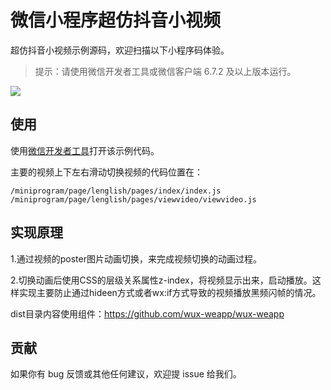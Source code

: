 # 微信小程序超仿抖音小视频

超仿抖音小视频示例源码，欢迎扫描以下小程序码体验。

> 提示：请使用微信开发者工具或微信客户端 6.7.2 及以上版本运行。

![](https://media.soso88.org/assets/demo/ss.png)


## 使用

使用[微信开发者工具](https://developers.weixin.qq.com/miniprogram/dev/devtools/download.html)打开该示例代码。

主要的视频上下左右滑动切换视频的代码位置在：

    /miniprogram/page/lenglish/pages/index/index.js
    /miniprogram/page/lenglish/pages/viewvideo/viewvideo.js

## 实现原理

1.通过视频的poster图片动画切换，来完成视频切换的动画过程。

2.切换动画后使用CSS的层级关系属性z-index，将视频显示出来，启动播放。这样实现主要防止通过hideen方式或者wx:if方式导致的视频播放黑频闪帧的情况。

dist目录内容使用组件：https://github.com/wux-weapp/wux-weapp

## 贡献

如果你有 bug 反馈或其他任何建议，欢迎提 issue 给我们。

